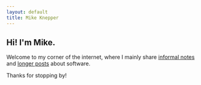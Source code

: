 ```yaml
---
layout: default
title: Mike Knepper
---
```


## Hi! I'm Mike.

Welcome to my corner of the internet,
where I mainly share [informal notes](./tapas.html) and [longer posts](./blog.html) about software.

Thanks for stopping by!
